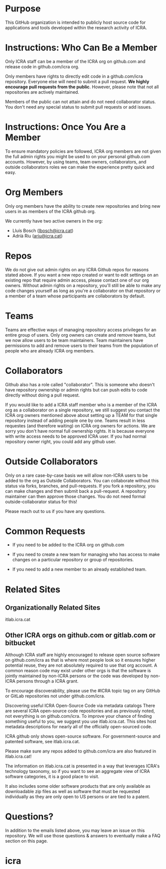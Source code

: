# Purpose
This GitHub organization is intended to publicly host source code for
applications and tools developed within the research activity of ICRA.

# Instructions: Who Can Be a Member
Only ICRA staff can be a member of the ICRA org on github.com and release code
in github.com/icra org.

Only members have rights to directly edit code in a github.com/icra repository.
Everyone else will need to submit a pull request. <b>We highly encourage pull
requests from the public</b>. However, please note that not all repositories
are actively maintained.

Members of the public can not attain and do not need collaborator status. You
don't need any special status to submit pull requests or add issues.

# Instructions: Once You Are a Member
To ensure mandatory policies are followed, ICRA org members are not given the
full admin rights you might be used to on your personal github.com accounts.
However, by using teams, team owners, collaborators, and outside collaborators
roles we can make the experience pretty quick and easy.

# Org Members
Only org members have the ability to create new repositories and bring new
users in as members of the ICRA github org.

We currently have two active owners in the org:

- Lluís Bosch (lbosch@icra.cat)
- Adrià Riu (ariu@icra.cat)

# Repos
We do not give out admin rights on any ICRA Github repos for reasons stated
above. If you want a new repo created or want to edit settings on an existing
repo that require admin access, please contact one of our org owners. Without
admin rights on a repository, you'll still be able to make any code changes
yourself as long as you're a collaborator on that repository or a member of a
team whose participants are collaborators by default.

# Teams
Teams are effective ways of managing repository access privileges for an entire
group of users. Only org owners can create and remove teams, but we now allow
users to be team maintainers. Team maintainers have permissions to add and
remove users to their teams from the population of people who are already ICRA
org members.

# Collaborators
Github also has a role called "collaborator". This is someone who doesn't have
repository ownership or admin rights but can push edits to code directly
without doing a pull request.

If you would like to add a ICRA staff member who is a member of the ICRA org as
a collaborator on a single repository, we still suggest you contact the ICRA
org owners mentioned above about setting up a TEAM for that single repository
instead of adding people one by one. Teams result in less requestes (and
therefore waiting) on ICRA org owners for actions. We are sorry you don't have
normal full ownership rights. It is because everyone with write access needs to
be approved ICRA user. If you had normal repository owner right, you could add
any github user.

# Outside Collaborators
Only on a rare case-by-case basis we will allow non-ICRA users to be added to
the org as Outside Collaborators. You can collaborate without this status via
forks, branches, and pull-requests. If you fork a repository, you can make
changes and then submit back a pull-request. A repository maintainer can then
approve those changes. You do not need formal outside-collaborator status for
this!

Please reach out to us if you have any questions.

# Common Requests
- If you need to be added to the ICRA org on github.com

- If you need to create a new team for managing who has access to
make changes on a particular repository or group of repositories.

- If you need to add a new member to an already established team.

# Related Sites
## Organizationally Related Sites

itlab.icra.cat

## Other ICRA orgs on github.com or gitlab.com or bitbucket
Although ICRA staff are highly encouraged to release open source software on
github.com/icra as that is where most people look so it ensures higher
potential reuse, they are not absolutely required to use that org account. A
common reason code may exist under other orgs is that the software is jointly
maintained by non-ICRA persons or the code was developed by non-ICRA persons
through a ICRA grant.

To encourage discoverability, please use the #ICRA topic tag on any GitHub or
GitLab repositories not under github.com/icra.

Discovering useful ICRA Open-Source Code via metadata catalogs
There are several ICRA open-source code repositories and as previously
noted, not everything is on github.com/icra. To improve your chance of finding
something useful to you, we suggest you use itlab.icra.cat. This sites host
metadata descriptions for nearly all of the officially open-sourced code.

ICRA github only shows open-source software. For government-source and patented
software, see itlab.icra.cat.

Please make sure any repos added to github.com/icra are also featured in
itlab.icra.cat!

The information on itlab.icra.cat is presented in a way that leverages
ICRA's technology taxonomy, so if you want to see an aggregate view of ICRA
software categories, it is a good place to visit.

It also includes some older software products that are only available as
downloadable zip files as well as software that must be requested individually
as they are only open to US persons or are tied to a patent.

# Questions?
In addition to the emails listed above, you may leave an issue on this
repository. We will use those questions & answers to eventually make a FAQ
section on this page.
# icra
